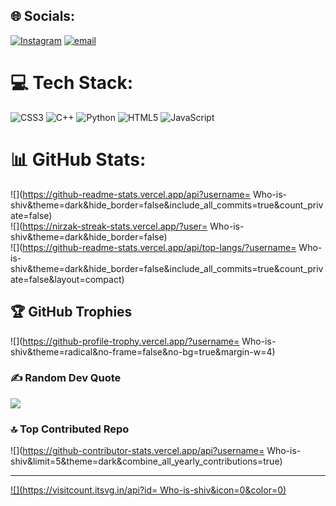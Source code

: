 
## 🌐 Socials:
[![Instagram](https://img.shields.io/badge/Instagram-%23E4405F.svg?logo=Instagram&logoColor=white)](https://instagram.com/this.is.shiv) [![email](https://img.shields.io/badge/Email-D14836?logo=gmail&logoColor=white)](mailto:dimpalmadaan7@gmail.com) 

# 💻 Tech Stack:
![CSS3](https://img.shields.io/badge/css3-%231572B6.svg?style=for-the-badge&logo=css3&logoColor=white) ![C++](https://img.shields.io/badge/c++-%2300599C.svg?style=for-the-badge&logo=c%2B%2B&logoColor=white) ![Python](https://img.shields.io/badge/python-3670A0?style=for-the-badge&logo=python&logoColor=ffdd54) ![HTML5](https://img.shields.io/badge/html5-%23E34F26.svg?style=for-the-badge&logo=html5&logoColor=white) ![JavaScript](https://img.shields.io/badge/javascript-%23323330.svg?style=for-the-badge&logo=javascript&logoColor=%23F7DF1E)
# 📊 GitHub Stats:
![](https://github-readme-stats.vercel.app/api?username= Who-is-shiv&theme=dark&hide_border=false&include_all_commits=true&count_private=false)<br/>
![](https://nirzak-streak-stats.vercel.app/?user= Who-is-shiv&theme=dark&hide_border=false)<br/>
![](https://github-readme-stats.vercel.app/api/top-langs/?username= Who-is-shiv&theme=dark&hide_border=false&include_all_commits=true&count_private=false&layout=compact)

## 🏆 GitHub Trophies
![](https://github-profile-trophy.vercel.app/?username= Who-is-shiv&theme=radical&no-frame=false&no-bg=true&margin-w=4)

### ✍️ Random Dev Quote
![](https://quotes-github-readme.vercel.app/api?type=horizontal&theme=radical)

### 🔝 Top Contributed Repo
![](https://github-contributor-stats.vercel.app/api?username= Who-is-shiv&limit=5&theme=dark&combine_all_yearly_contributions=true)

---
[![](https://visitcount.itsvg.in/api?id= Who-is-shiv&icon=0&color=0)](https://visitcount.itsvg.in)

<!-- Proudly created with GPRM ( https://gprm.itsvg.in ) -->
